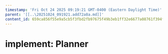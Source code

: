 ```yaml
---
timestamp: 'Fri Oct 24 2025 09:19:21 GMT-0400 (Eastern Daylight Time)'
parent: '[[..\20251024_091921.add72a8a.md]]'
content_id: 659ca856f55e9a5cb5f3fbd2fb97675f49b3eb1ff32e6677a08761f394f5207f
---
```


# implement: Planner
